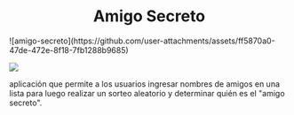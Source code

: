 <h1 align="center"> Amigo Secreto </h1>
![amigo-secreto](https://github.com/user-attachments/assets/ff5870a0-47de-472e-8f18-7fb1288b9685)
<p align="left">
   <img src="https://img.shields.io/badge/STATUS-EN%20DESAROLLO-green">
   </p>
aplicación que permite a los usuarios ingresar nombres de amigos en una lista para luego realizar un sorteo aleatorio y determinar quién es el "amigo secreto".
